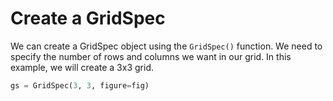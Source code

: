 # Create a GridSpec

We can create a GridSpec object using the `GridSpec()` function. We need to specify the number of rows and columns we want in our grid. In this example, we will create a 3x3 grid.

```python
gs = GridSpec(3, 3, figure=fig)
```
